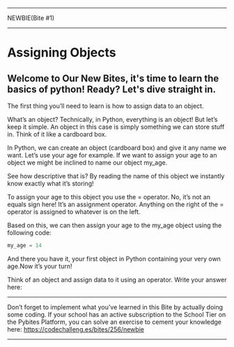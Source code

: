 ___

NEWBIE(Bite #1)

___

# Assigning Objects

## Welcome to Our New Bites, it's time to learn the basics of python! Ready? Let's dive straight in.

The first thing you’ll need to learn is how to assign data to an object.

What’s an object? Technically, in Python, everything is an object! But let’s keep it simple. An object in this case is simply something we can store stuff in. Think of it like a cardboard box.

In Python, we can create an object (cardboard box) and give it any name we want. Let’s use your age for example. If we want to assign your age to an object we might be inclined to name our object my_age.

See how descriptive that is? By reading the name of this object we instantly know exactly what it’s storing!

To assign your age to this object you use the = operator. No, it’s not an equals sign here! It’s an assignment operator. Anything on the right of the = operator is assigned to whatever is on the left.

Based on this, we can then assign your age to the my_age object using the following code:
```python
my_age = 14
```
And there you have it, your first object in Python containing your very own age.Now it’s your turn!

Think of an object and assign data to it using an operator. Write your answer here:

___

Don’t forget to implement what you’ve learned in this Bite by actually doing some coding. If your school has an active subscription to the School Tier on the Pybites Platform, you can solve an exercise to cement your knowledge here: https://codechalleng.es/bites/256/newbie

___
